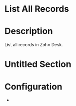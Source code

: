 ﻿# List All Records

# Description

List all records in Zoho Desk.

# Untitled Section

# Configuration











*
